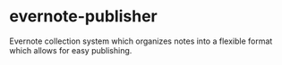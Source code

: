 evernote-publisher
==================

Evernote collection system which organizes notes into a flexible format which allows for easy publishing.
